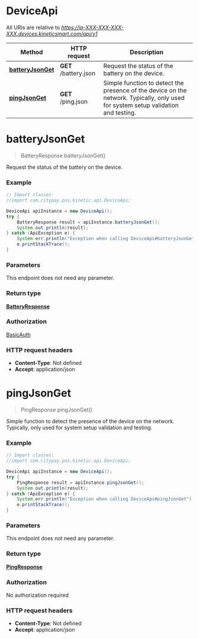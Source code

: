# DeviceApi

All URIs are relative to *https://ip-XXX-XXX-XXX-XXX.devices.kineticsmart.com/api/v1*

Method | HTTP request | Description
------------- | ------------- | -------------
[**batteryJsonGet**](DeviceApi.md#batteryJsonGet) | **GET** /battery.json | Request the status of the battery on the device.
[**pingJsonGet**](DeviceApi.md#pingJsonGet) | **GET** /ping.json | Simple function to detect the presence of the device on the network. Typically, only used for system setup validation and testing.


<a name="batteryJsonGet"></a>
# **batteryJsonGet**
> BatteryResponse batteryJsonGet()

Request the status of the battery on the device.

### Example
```java
// Import classes:
//import com.citypay.pos.kinetic.api.DeviceApi;

DeviceApi apiInstance = new DeviceApi();
try {
    BatteryResponse result = apiInstance.batteryJsonGet();
    System.out.println(result);
} catch (ApiException e) {
    System.err.println("Exception when calling DeviceApi#batteryJsonGet");
    e.printStackTrace();
}
```

### Parameters
This endpoint does not need any parameter.

### Return type

[**BatteryResponse**](BatteryResponse.md)

### Authorization

[BasicAuth](../README.md#BasicAuth)

### HTTP request headers

 - **Content-Type**: Not defined
 - **Accept**: application/json

<a name="pingJsonGet"></a>
# **pingJsonGet**
> PingResponse pingJsonGet()

Simple function to detect the presence of the device on the network. Typically, only used for system setup validation and testing.

### Example
```java
// Import classes:
//import com.citypay.pos.kinetic.api.DeviceApi;

DeviceApi apiInstance = new DeviceApi();
try {
    PingResponse result = apiInstance.pingJsonGet();
    System.out.println(result);
} catch (ApiException e) {
    System.err.println("Exception when calling DeviceApi#pingJsonGet");
    e.printStackTrace();
}
```

### Parameters
This endpoint does not need any parameter.

### Return type

[**PingResponse**](PingResponse.md)

### Authorization

No authorization required

### HTTP request headers

 - **Content-Type**: Not defined
 - **Accept**: application/json

